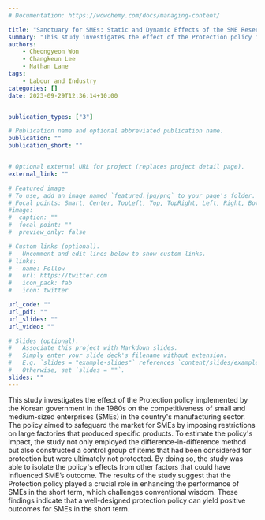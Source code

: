 ```yaml
---
# Documentation: https://wowchemy.com/docs/managing-content/

title: "Sanctuary for SMEs: Static and Dynamic Effects of the SME Reservation Policy in 1980s Korea"
summary: "This study investigates the effect of the Protection policy implemented by the Korean government in the 1980s on the competitiveness of small and medium-sized enterprises (SMEs) in the country's manufacturing sector. The policy aimed to safeguard the market for SMEs by imposing restrictions on large factories that produced specific products. To estimate the policy's impact, the study not only employed the difference-in-difference method but also constructed a control group of items that had been considered for protection but were ultimately not protected. By doing so, the study was able to isolate the policy's effects from other factors that could have influenced SME’s outcome. The results of the study suggest that the Protection policy played a crucial role in enhancing the performance of SMEs in the short term, which challenges conventional wisdom. These findings indicate that a well-designed protection policy can yield positive outcomes for SMEs in the short term."
authors: 
    - Cheongyeon Won
    - Changkeun Lee
    - Nathan Lane
tags:
    - Labour and Industry
categories: []
date: 2023-09-29T12:36:14+10:00


publication_types: ["3"]

# Publication name and optional abbreviated publication name.
publication: ""
publication_short: ""


# Optional external URL for project (replaces project detail page).
external_link: ""

# Featured image
# To use, add an image named `featured.jpg/png` to your page's folder.
# Focal points: Smart, Center, TopLeft, Top, TopRight, Left, Right, BottomLeft, Bottom, BottomRight.
#image:
#  caption: ""
#  focal_point: ""
#  preview_only: false

# Custom links (optional).
#   Uncomment and edit lines below to show custom links.
# links:
# - name: Follow
#   url: https://twitter.com
#   icon_pack: fab
#   icon: twitter

url_code: ""
url_pdf: ""
url_slides: ""
url_video: ""

# Slides (optional).
#   Associate this project with Markdown slides.
#   Simply enter your slide deck's filename without extension.
#   E.g. `slides = "example-slides"` references `content/slides/example-slides.md`.
#   Otherwise, set `slides = ""`.
slides: ""
---
```


This study investigates the effect of the Protection policy implemented by the Korean government in the 1980s on the competitiveness of small and medium-sized enterprises (SMEs) in the country's manufacturing sector. The policy aimed to safeguard the market for SMEs by imposing restrictions on large factories that produced specific products. To estimate the policy's impact, the study not only employed the difference-in-difference method but also constructed a control group of items that had been considered for protection but were ultimately not protected. By doing so, the study was able to isolate the policy's effects from other factors that could have influenced SME’s outcome. The results of the study suggest that the Protection policy played a crucial role in enhancing the performance of SMEs in the short term, which challenges conventional wisdom. These findings indicate that a well-designed protection policy can yield positive outcomes for SMEs in the short term.